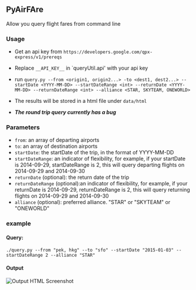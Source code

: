 ## PyAirFAre

Allow you query flight fares from command line

### Usage
* Get an api key from `https://developers.google.com/qpx-express/v1/prereqs`
* Replace `__API_KEY__` in `queryUtil.api' with your api key

* run `query.py --from <origin1, origin2...> -to <dest1, dest2...> --startDate <YYYY-MM-DD> --startDateRange <int> --returnDate <YYYY-MM-DD> --returnDateRange <int> --alliance <STAR, SKYTEAM, ONEWORLD>`

* The results will be stored in a html file under `data/html`
* ***The round trip query currently has a bug***

### Parameters

* `from`: an array of departing airports
* `to`: an array of destination airports
* `startDate`: the startDate of the trip, in the format of YYYY-MM-DD
* `startDateRange`: an indicator of flexibility, for example, if your startDate is 2014-09-29, startDateRange is 2, this will query
departing flights on 2014-09-29 and 2014-09-30
* `returnDate` (optional): the return date of the trip
* `returnDateRange` (optional):an indicator of flexibility, for example, if your returnDate is 2014-09-29, returnDateRange is 2, this will query
returning flights on 2014-09-29 and 2014-09-30
* `alliance` (optional): preferred alliance. "STAR" or "SKYTEAM" or "ONEWORLD"

### example
#### Query:
`./query.py --from "pek, hkg" --to "sfo" --startDate "2015-01-03" --startDateRange 2 --alliance "STAR"`

#### Output
![Output HTML Screenshot](https://www.dropbox.com/s/mdycsyhla4ndj0q/Screenshot%202014-09-21%2015.05.51.png?dl=1)
